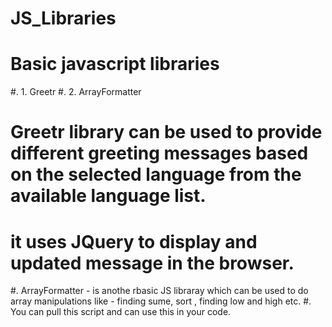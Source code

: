 # JS_Libraries

# Basic javascript libraries

#. 1. Greetr
#. 2. ArrayFormatter

# Greetr library can be used to provide different greeting messages based on the selected language from the available language list.
# it uses JQuery to display and updated message in the browser.

#. ArrayFormatter -  is anothe rbasic JS libraray which can be used to do array manipulations like -  finding sume, sort , finding low and high etc.
#. You can pull this script and can use this in your code.
